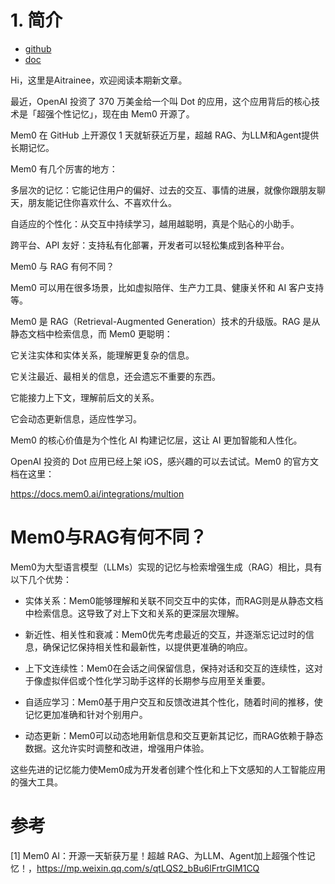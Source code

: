 # 1. 简介

- [github](https://github.com/mem0ai/mem0)
- [doc](https://docs.mem0.ai/overview)


Hi，这里是Aitrainee，欢迎阅读本期新文章。

最近，OpenAI 投资了 370 万美金给一个叫 Dot 的应用，这个应用背后的核心技术是「超强个性记忆」，现在由 Mem0 开源了。

Mem0 在 GitHub 上开源仅 1 天就斩获近万星，超越 RAG、为LLM和Agent提供长期记忆。

Mem0 有几个厉害的地方：

多层次的记忆：它能记住用户的偏好、过去的交互、事情的进展，就像你跟朋友聊天，朋友能记住你喜欢什么、不喜欢什么。

自适应的个性化：从交互中持续学习，越用越聪明，真是个贴心的小助手。

跨平台、API 友好：支持私有化部署，开发者可以轻松集成到各种平台。

Mem0 与 RAG 有何不同？

Mem0 可以用在很多场景，比如虚拟陪伴、生产力工具、健康关怀和 AI 客户支持等。

Mem0 是 RAG（Retrieval-Augmented Generation）技术的升级版。RAG 是从静态文档中检索信息，而 Mem0 更聪明：

它关注实体和实体关系，能理解更复杂的信息。

它关注最近、最相关的信息，还会遗忘不重要的东西。

它能接力上下文，理解前后文的关系。

它会动态更新信息，适应性学习。

Mem0 的核心价值是为个性化 AI 构建记忆层，这让 AI 更加智能和人性化。

OpenAI 投资的 Dot 应用已经上架 iOS，感兴趣的可以去试试。Mem0 的官方文档在这里：

https://docs.mem0.ai/integrations/multion

# Mem0与RAG有何不同？

Mem0为大型语言模型（LLMs）实现的记忆与检索增强生成（RAG）相比，具有以下几个优势：

- 实体关系：Mem0能够理解和关联不同交互中的实体，而RAG则是从静态文档中检索信息。这导致了对上下文和关系的更深层次理解。

- 新近性、相关性和衰减：Mem0优先考虑最近的交互，并逐渐忘记过时的信息，确保记忆保持相关性和最新性，以提供更准确的响应。

- 上下文连续性：Mem0在会话之间保留信息，保持对话和交互的连续性，这对于像虚拟伴侣或个性化学习助手这样的长期参与应用至关重要。

- 自适应学习：Mem0基于用户交互和反馈改进其个性化，随着时间的推移，使记忆更加准确和针对个别用户。

- 动态更新：Mem0可以动态地用新信息和交互更新其记忆，而RAG依赖于静态数据。这允许实时调整和改进，增强用户体验。

这些先进的记忆能力使Mem0成为开发者创建个性化和上下文感知的人工智能应用的强大工具。

# 参考

[1] Mem0 AI：开源一天斩获万星！超越 RAG、为LLM、Agent加上超强个性记忆！，https://mp.weixin.qq.com/s/qtLQS2_bBu6lFrtrGIM1CQ